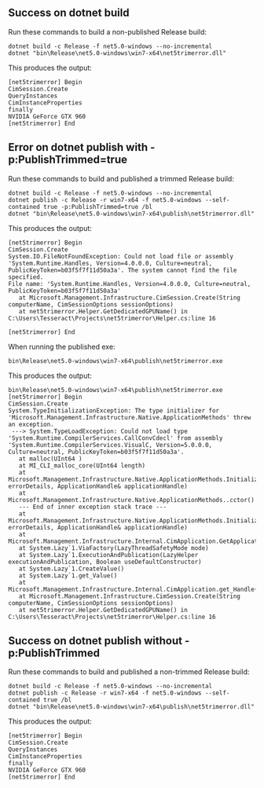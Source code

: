 ## Success on dotnet build

Run these commands to build a non-published Release build:
```
dotnet build -c Release -f net5.0-windows --no-incremental
dotnet "bin\Release\net5.0-windows\win7-x64\net5trimerror.dll"
```

This produces the output:
```
[net5trimerror] Begin
CimSession.Create
QueryInstances
CimInstanceProperties
finally
NVIDIA GeForce GTX 960
[net5trimerror] End
```

## Error on dotnet publish with -p:PublishTrimmed=true

Run these commands to build and published a trimmed Release build:
```
dotnet build -c Release -f net5.0-windows --no-incremental
dotnet publish -c Release -r win7-x64 -f net5.0-windows --self-contained true -p:PublishTrimmed=true /bl
dotnet "bin\Release\net5.0-windows\win7-x64\publish\net5trimerror.dll"
```

This produces the output:
```
[net5trimerror] Begin
CimSession.Create
System.IO.FileNotFoundException: Could not load file or assembly 'System.Runtime.Handles, Version=4.0.0.0, Culture=neutral, PublicKeyToken=b03f5f7f11d50a3a'. The system cannot find the file specified.
File name: 'System.Runtime.Handles, Version=4.0.0.0, Culture=neutral, PublicKeyToken=b03f5f7f11d50a3a'
   at Microsoft.Management.Infrastructure.CimSession.Create(String computerName, CimSessionOptions sessionOptions)
   at net5trimerror.Helper.GetDedicatedGPUName() in C:\Users\Tesseract\Projects\net5trimerror\Helper.cs:line 16

[net5trimerror] End
```

When running the published exe:
```
bin\Release\net5.0-windows\win7-x64\publish\net5trimerror.exe
```

This produces the output:
```
bin\Release\net5.0-windows\win7-x64\publish\net5trimerror.exe
[net5trimerror] Begin
CimSession.Create
System.TypeInitializationException: The type initializer for 'Microsoft.Management.Infrastructure.Native.ApplicationMethods' threw an exception.
 ---> System.TypeLoadException: Could not load type 'System.Runtime.CompilerServices.CallConvCdecl' from assembly 'System.Runtime.CompilerServices.VisualC, Version=5.0.0.0, Culture=neutral, PublicKeyToken=b03f5f7f11d50a3a'.
   at malloc(UInt64 )
   at MI_CLI_malloc_core(UInt64 length)
   at Microsoft.Management.Infrastructure.Native.ApplicationMethods.InitializeCore(InstanceHandle& errorDetails, ApplicationHandle& applicationHandle)
   at Microsoft.Management.Infrastructure.Native.ApplicationMethods..cctor()
   --- End of inner exception stack trace ---
   at Microsoft.Management.Infrastructure.Native.ApplicationMethods.Initialize(InstanceHandle& errorDetails, ApplicationHandle& applicationHandle)
   at Microsoft.Management.Infrastructure.Internal.CimApplication.GetApplicationHandle()
   at System.Lazy`1.ViaFactory(LazyThreadSafetyMode mode)
   at System.Lazy`1.ExecutionAndPublication(LazyHelper executionAndPublication, Boolean useDefaultConstructor)
   at System.Lazy`1.CreateValue()
   at System.Lazy`1.get_Value()
   at Microsoft.Management.Infrastructure.Internal.CimApplication.get_Handle()
   at Microsoft.Management.Infrastructure.CimSession.Create(String computerName, CimSessionOptions sessionOptions)
   at net5trimerror.Helper.GetDedicatedGPUName() in C:\Users\Tesseract\Projects\net5trimerror\Helper.cs:line 16
   ```


## Success on dotnet publish without -p:PublishTrimmed

Run these commands to build and published a non-trimmed Release build:
```
dotnet build -c Release -f net5.0-windows --no-incremental
dotnet publish -c Release -r win7-x64 -f net5.0-windows --self-contained true /bl
dotnet "bin\Release\net5.0-windows\win7-x64\publish\net5trimerror.dll"
```

This produces the output:
```
[net5trimerror] Begin
CimSession.Create
QueryInstances
CimInstanceProperties
finally
NVIDIA GeForce GTX 960
[net5trimerror] End
```
